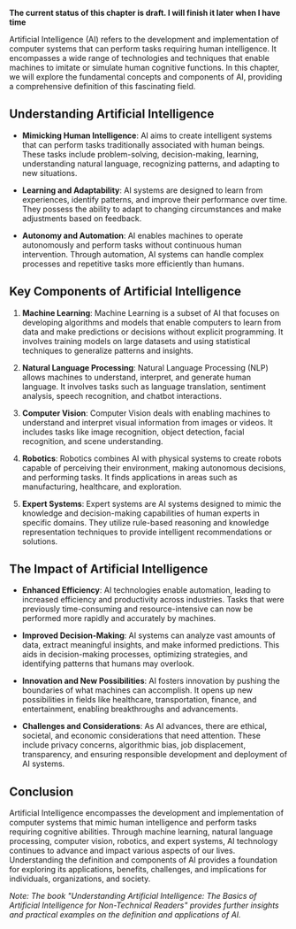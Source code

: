 **The current status of this chapter is draft. I will finish it later when I have time**

Artificial Intelligence (AI) refers to the development and implementation of computer systems that can perform tasks requiring human intelligence. It encompasses a wide range of technologies and techniques that enable machines to imitate or simulate human cognitive functions. In this chapter, we will explore the fundamental concepts and components of AI, providing a comprehensive definition of this fascinating field.

Understanding Artificial Intelligence
-------------------------------------

* **Mimicking Human Intelligence**: AI aims to create intelligent systems that can perform tasks traditionally associated with human beings. These tasks include problem-solving, decision-making, learning, understanding natural language, recognizing patterns, and adapting to new situations.

* **Learning and Adaptability**: AI systems are designed to learn from experiences, identify patterns, and improve their performance over time. They possess the ability to adapt to changing circumstances and make adjustments based on feedback.

* **Autonomy and Automation**: AI enables machines to operate autonomously and perform tasks without continuous human intervention. Through automation, AI systems can handle complex processes and repetitive tasks more efficiently than humans.

Key Components of Artificial Intelligence
-----------------------------------------

1. **Machine Learning**: Machine Learning is a subset of AI that focuses on developing algorithms and models that enable computers to learn from data and make predictions or decisions without explicit programming. It involves training models on large datasets and using statistical techniques to generalize patterns and insights.

2. **Natural Language Processing**: Natural Language Processing (NLP) allows machines to understand, interpret, and generate human language. It involves tasks such as language translation, sentiment analysis, speech recognition, and chatbot interactions.

3. **Computer Vision**: Computer Vision deals with enabling machines to understand and interpret visual information from images or videos. It includes tasks like image recognition, object detection, facial recognition, and scene understanding.

4. **Robotics**: Robotics combines AI with physical systems to create robots capable of perceiving their environment, making autonomous decisions, and performing tasks. It finds applications in areas such as manufacturing, healthcare, and exploration.

5. **Expert Systems**: Expert systems are AI systems designed to mimic the knowledge and decision-making capabilities of human experts in specific domains. They utilize rule-based reasoning and knowledge representation techniques to provide intelligent recommendations or solutions.

The Impact of Artificial Intelligence
-------------------------------------

* **Enhanced Efficiency**: AI technologies enable automation, leading to increased efficiency and productivity across industries. Tasks that were previously time-consuming and resource-intensive can now be performed more rapidly and accurately by machines.

* **Improved Decision-Making**: AI systems can analyze vast amounts of data, extract meaningful insights, and make informed predictions. This aids in decision-making processes, optimizing strategies, and identifying patterns that humans may overlook.

* **Innovation and New Possibilities**: AI fosters innovation by pushing the boundaries of what machines can accomplish. It opens up new possibilities in fields like healthcare, transportation, finance, and entertainment, enabling breakthroughs and advancements.

* **Challenges and Considerations**: As AI advances, there are ethical, societal, and economic considerations that need attention. These include privacy concerns, algorithmic bias, job displacement, transparency, and ensuring responsible development and deployment of AI systems.

Conclusion
----------

Artificial Intelligence encompasses the development and implementation of computer systems that mimic human intelligence and perform tasks requiring cognitive abilities. Through machine learning, natural language processing, computer vision, robotics, and expert systems, AI technology continues to advance and impact various aspects of our lives. Understanding the definition and components of AI provides a foundation for exploring its applications, benefits, challenges, and implications for individuals, organizations, and society.

*Note: The book "Understanding Artificial Intelligence: The Basics of Artificial Intelligence for Non-Technical Readers" provides further insights and practical examples on the definition and applications of AI.*
